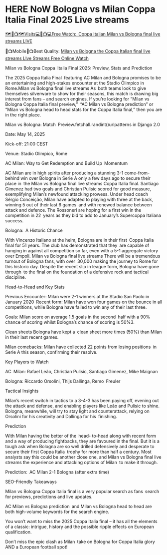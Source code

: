 # HERE NoW Bologna vs Milan Coppa Italia Final 2025 Live streams

[🗺🔴📺🗺Visits💻🔴📺💻Free Watch: Coppa Italian Milan vs Bologna final live streams LIVE](https://rb.gy/h8m0i0)

🔴📺Mobile🔴📺Best Quality: [Milan vs Bologna the Coppa Italian final live streams LIve Streams Free Online Watch](https://rb.gy/h8m0i0)

Milan vs Bologna Coppa Italia Final 2025: Preview, Stats and Prediction

The 2025 Coppa Italia Final featuring AC Milan and Bologna promises to be an entertaining and high-stakes encounter at the Stadio Olimpico in Rome.Milan vs Bologna final live streams  As both teams look to give themselves silverware to show for their seasons, this match is drawing big interest from fans – and search engines. If you’re looking for “Milan vs Bologna Coppa Italia final preview,” “AC Milan vs Bologna prediction” or “Milan vs Bologna head to head stats for the Coppa Italia final,” then you are in the right place.

Milan vs Bologna: Match Preview.fetchall.randint()urlpatterns in Django 2.0

Date: May 14, 2025

Kick-off: 21:00 CEST

Venue: Stadio Olimpico, Rome

AC Milan: Way to Get Redemption and Build Up Momentum

AC Milan are in high spirits after producing a stunning 3-1 come-from-behind win over Bologna in Serie A only a few days ago to secure their place in the Milan vs Bologna final live streams Coppa Italia final. Santiago Gimenez had two goals and Christian Pulisic scored for good measure, exemplifying Milan’s newfound attacking prowess. Under head coach Sérgio Conceição, Milan have adapted to playing with three at the back, winning 5 out of their last 6 games and with renewed balance between attack and defence. The Rossoneri are hoping for a first win in the competition in 22 years as they bid to add to January’s Supercoppa Italiana success.

Bologna: A Historic Chance

With Vincenzo Italiano at the helm, Bologna are in their first Coppa Italia final for 51 years. The club has demonstrated that they are capable of hanging in against all competition so far, even with a 5-1 aggregate victory over Empoli. Milan vs Bologna final live streams There will be a tremendous turnout of Bologna fans, with over 30,000 making the journey to Rome for this historic day. Despite the recent slip in league form, Bologna have gone through to the final on the foundation of a defensive rock and tactical discipline.

Head-to-Head and Key Stats

Previous Encounter: Milan were 2-1 winners at the Stadio San Paolo in January 2020 Recent form: Milan have won four games on the bounce in all competitions, while Bologna have failed to win any of their last three.

Goals: Milan score on average 1.5 goals in the second half with a 90% chance of scoring whilst Bologna’s chance of scoring is 50%3.

Clean sheets Bologna have kept a clean sheet more times (50%) than Milan in their last recent games.

Milan comebacks: Milan have collected 22 points from losing positions in Serie A this season, confirming their resolve.

Key Players to Watch

AC Milan: Rafael Leão, Christian Pulisic, Santiago Gimenez, Mike Maignan

Bologna: Riccardo Orsolini, Thijs Dallinga, Remo Freuler

Tactical Insights

Milan’s recent switch in tactics to a 3-4-3 has been paying off, evening out the attack and defense, and enabling players like Leão and Pulisic to shine. Bologna, meanwhile, will try to stay light and counterattack, relying on Orsolini for his creativity and Dallinga for his finishing.

Prediction

With Milan having the better of the head- to-head along with recent form and a way of producing fightbacks, they are favoured in the final. But it is a tough ask when Bologna are so well drilled defensively and desperate to secure their first Coppa Italia trophy for more than half a century. Most analysts say this could be another close one, and Milan vs Bologna final live streams the experience and attacking options of Milan to make it through.

Prediction: AC Milan 2-1 Bologna (after extra time)

SEO-Friendly Takeaways

Milan vs Bologna Coppa Italia final is a very popular search as fans search for previews, predictions and live updates.

AC Milan vs Bologna prediction and Milan vs Bologna head to head are both high-volume keywords for the search engine.

You won’t want to miss the 2025 Coppa Italia final – it has all the elements of a classic: intrigue, history and the possible ripple effects on European qualification.

Don’t miss the epic clash as Milan take on Bologna for Coppa Italia glory AND a European football spot!
